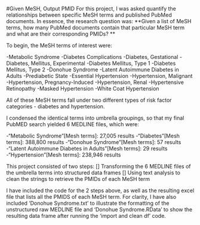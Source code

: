 
#Given MeSH, Output PMID
For this project, I was asked quantify the relationships between specific MeSH terms and published PubMed documents. In essence, the research question was: **Given a list of MeSH terms, how many PubMed documents contain that particular MeSH term and what are their corresponding PMIDs? **

To begin, the MeSH terms of interest were: 

-Metabolic Syndrome
-Diabetes Complications
-Diabetes, Gestational
-Diabetes, Mellitus, Experimental
-Diabetes Mellitus, Type 1
-Diabetes Mellitus, Type 2
-Donohue Syndrome
-Latent Autoimmune Diabetes in Adults
-Prediabetic State 
-Essential Hypertension
-Hypertension, Malignant
-Hypertension, Pregnancy-Induced
-Hypertension, Renal
-Hypertensive Retinopathy
-Masked Hypertension
-White Coat Hypertension

All of these MeSH terms fall under two different types of risk factor categories - diabetes and hypertension. 

I condensed the identical terms into umbrella groupings, so that my final PubMED search yielded 6 MEDLINE files, which were: 

-“Metabolic Syndrome”[Mesh terms]: 27,005 results
-“Diabetes”[Mesh terms]: 388,800 results
-“Donohue Syndrome”[Mesh terms]: 57 results
-“Latent Autoimmune Diabetes in Adults”[Mesh terms]: 29 results
-“Hypertension”[Mesh terms]: 238,946 results

This project consisted of two steps: 
[] Transforming the 6 MEDLINE files of the umbrella terms into structured data frames
[] Using text analysis to clean the strings to retrieve the PMIDs of each MeSH term

I have included the code for the 2 steps above, as well as the resulting excel file that lists all the PMIDS of each MeSH term. For clarity, I have also included ‘Donohue Syndrome.txt’ to illustrate the formatting of the unstructured raw MEDLINE file and ‘Donohue Syndrome.RData’ to show the resulting data frame after running the ‘import and clean df’ code. 
